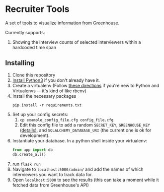 # Recruiter Tools
A set of tools to visualize information from Greenhouse.

Currently supports:
1. Showing the interview counts of selected interviewers within a hardcoded time span

## Installing
1. Clone this repository
2. [Install Python3](https://docs.python-guide.org/starting/install3/osx/) if you don't already have it.
1. Create a virtualenv (Follow [these directions](http://exponential.io/blog/2015/02/10/install-virtualenv-and-virtualenvwrapper-on-mac-os-x/) if you're new to Python and Virtualenvs -- it's kind of like rbenv)
1. Install the necessary packages
    ```
    pip install -r requirements.txt
    ```
1. Set up your config secrets:
    1. `cp example_config_file.cfg config_file.cfg`
    1. Edit this config file to add a random `SECRET_KEY`, `GREENHOUSE_KEY` [(details)](https://support.greenhouse.io/hc/en-us/articles/115000521723-How-do-I-manage-Harvest-API-key-permissions-), and `SQLALCHEMY_DATABASE_URI` (the current one is ok for development).
1. Instantiate your database. In a python shell inside your virtualenv:
    ```python
    from app import db
    db.create_all()
    ```
1. run `flask run`
1. Navigate to `localhost:5000/admin/` and add the names of which interviewers you want to track data for. 
1. Open `localhost:5000` to see the results (this can take a moment while it fetched data from Greenhouse's API)
